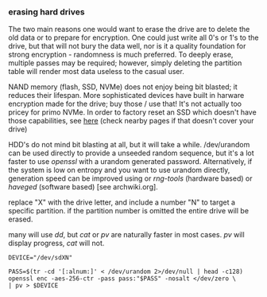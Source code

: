 ### erasing hard drives

The two main reasons one would want to erase the drive are to delete the old data or to prepare for encryption. One could just write all 0's or 1's to the drive, but that will not bury the data well, nor is it a quality foundation for strong encryption - randomness is much preferred. To deeply erase, multiple passes may be required; however, simply deleting the partition table will render most data useless to the casual user.

NAND memory (flash, SSD, NVMe) does not enjoy being bit blasted; it reduces their lifespan. More sophisticated devices have built in harware encryption made for the drive; buy those / use that! It's not actually too pricey for primo NVMe. In order to factory reset an SSD which doesn't have those capabilities, see [here](https://wiki.archlinux.org/title/Solid_state_drive/Memory_cell_clearing) (check nearby pages if that doesn't cover your drive)

HDD's do not mind bit blasting at all, but it will take a while. /dev/urandom can be used directly to provide a unseeded random sequence, but it's a lot faster to use _openssl_ with a urandom generated password. Alternatively, if the system is low on entropy and you want to use urandom directly, generation speed can be improved using or _rng-tools_ (hardware based) or _haveged_ (software based) \[see archwiki.org\].

replace "X" with the drive letter, and include a number "N" to target a specific partition. if the partition number is omitted the entire drive will be erased.

many will use _dd_, but _cat_ or _pv_ are naturally faster in most cases. _pv_ will display progress, _cat_ will not.

```
DEVICE="/dev/sdXN"

PASS=$(tr -cd '[:alnum:]' < /dev/urandom 2>/dev/null | head -c128)
openssl enc -aes-256-ctr -pass pass:"$PASS" -nosalt </dev/zero \
| pv > $DEVICE

```
